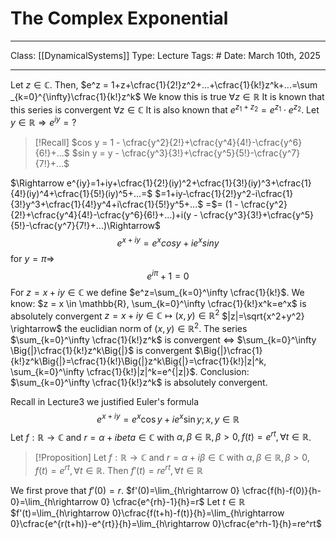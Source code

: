 # The Complex Exponential
___
Class: [[DynamicalSystems]]
Type: Lecture
Tags: # 
Date: March 10th, 2025
___


Let $z \in \mathbb{C}$. Then, $e^z = 1+z+\cfrac{1}{2!}z^2+...+\cfrac{1}{k!}z^k+...=\sum _{k=0}^{\infty}\cfrac{1}{k!}z^k$
We know this is true $\forall z \in \mathbb{R}$
It is known that this series is convergent $\forall z \in \mathbb{C}$
It is also known that $e^{z_1+z_2}=e^{z_1}\cdot e^{z_2}$.
Let $y \in \mathbb{R} \Rightarrow e^{iy} = ?$
>[!Recall]
>$cos y = 1 - \cfrac{y^2}{2!}+\cfrac{y^4}{4!}-\cfrac{y^6}{6!}+...$
>$sin y = y - \cfrac{y^3}{3!}+\cfrac{y^5}{5!}-\cfrac{y^7}{7!}+...$

$\Rightarrow e^{iy}=1+iy+\cfrac{1}{2!}(iy)^2+\cfrac{1}{3!}(iy)^3+\cfrac{1}{4!}(iy)^4+\cfrac{1}{5!}(iy)^5+...=$
$=1+iy-\cfrac{1}{2!}y^2-i\cfrac{1}{3!}y^3+\cfrac{1}{4!}y^4+i\cfrac{1}{5!}y^5+...$ =$= (1 - \cfrac{y^2}{2!}+\cfrac{y^4}{4!}-\cfrac{y^6}{6!}+...)+i(y - \cfrac{y^3}{3!}+\cfrac{y^5}{5!}-\cfrac{y^7}{7!}+...)\Rightarrow$ $$e^{x+iy}=e^xcosy+ie^xsiny$$ for $y = \pi \Rightarrow$ $$e^{i\pi}+1=0$$
For $z = x+iy \in \mathbb{C}$ we define $e^z=\sum_{k=0}^\infty \cfrac{1}{k!}$.
We know: $z = x \in \mathbb{R}, \sum_{k=0}^\infty \cfrac{1}{k!}x^k=e^x$ is absolutely convergent 
$z=x+iy\in\mathbb{C}\mapsto (x,y)\in \mathbb{R}^2$
$|z|=\sqrt{x^2+y^2} \rightarrow$ the euclidian norm of $(x,y)\in\mathbb{R}^2$.
The series $\sum_{k=0}^\infty \cfrac{1}{k!}z^k$ is convergent $\iff$ $\sum_{k=0}^\infty \Big{|}\cfrac{1}{k!}z^k\Big{|}$ is convergent
$\Big{|}\cfrac{1}{k!}z^k\Big{|}=\cfrac{1}{k!}\Big{|}z^k\Big{|}=\cfrac{1}{k!}|z|^k, \sum_{k=0}^\infty \cfrac{1}{k!}|z|^k=e^{|z|}$. 
Conclusion: $\sum_{k=0}^\infty \cfrac{1}{k!}z^k$ is absolutely convergent.

Recall in Lecture3 we justified Euler's formula $$e^{x+iy}=e^x\cos y+ie^x \sin y; x,y \in \mathbb{R}$$
Let $f:\mathbb{R}\rightarrow \mathbb{C}$ and $r=\alpha + ibeta \in \mathbb{C}$ with $\alpha, \beta \in \mathbb{R}, \beta > 0, f(t)=e^{rt}, \forall t \in \mathbb{R}$.
>[!Proposition]
>Let $f:\mathbb{R}\rightarrow \mathbb{C}$ and $r=\alpha + i\beta \in \mathbb{C}$ with $\alpha, \beta \in \mathbb{R}, \beta > 0, f(t)=e^{rt}, \forall t \in \mathbb{R}$.
>Then $f'(t)=re^{rt}, \forall t \in \mathbb{R}$

We first prove that $f'(0)=r$.
$f'(0)=\lim_{h\rightarrow 0} \cfrac{f(h)-f(0)}{h-0}=\lim_{h\rightarrow 0} \cfrac{e^{rh}-1}{h}=r$
Let $t \in \mathbb{R}$
$f'(t)=\lim_{h\rightarrow 0}\cfrac{f(t+h)-f(t)}{h}=\lim_{h\rightarrow 0}\cfrac{e^{r(t+h)}-e^{rt}}{h}=\lim_{h\rightarrow 0}\cfrac{e^rh-1}{h}=re^rt$

